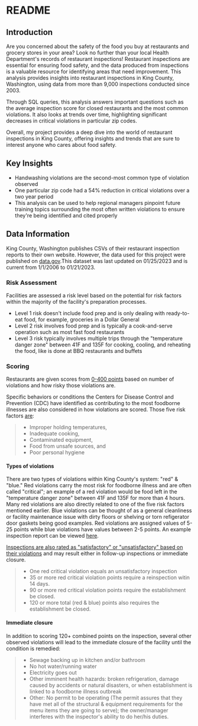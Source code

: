 # README

## Introduction

Are you concerned about the safety of the food you buy at restaurants and grocery stores in your area? Look no further than your local Health Department's records of restaurant inspections! Restaurant inspections are essential for ensuring food safety, and the data produced from inspections is a valuable resource for identifying areas that need improvement. This analysis provides insights into restaurant inspections in King County, Washington, using data from more than 9,000 inspections conducted since 2003.

Through SQL queries, this analysis answers important questions such as the average inspection score for closed restaurants and the most common violations. It also looks at trends over time, highlighting significant decreases in critical violations in particular zip codes.

Overall, my project provides a deep dive into the world of restaurant inspections in King County, offering insights and trends that are sure to interest anyone who cares about food safety.

## Key Insights

- Handwashing violations are the second-most common type of violation observed
- One particular zip code had a 54% reduction in critical violations over a two year period
- This analysis can be used to help regional managers pinpoint future training topics surrounding the most often written violations to ensure they're being identified and cited properly

## Data Information

King County, Washington publishes CSVs of their restaurant inspection reports to their own website. However, the data used for this project were published on [data.gov](https://catalog.data.gov/dataset/food-establishment-inspection-data).This dataset was last updated on 01/25/2023 and is current from 1/1/2006 to 01/21/2023.

### Risk Assessment

Facilities are assessed a risk level based on the potential for risk factors within the majority of the facility's preparation processes.

- Level 1 risk doesn't include food prep and is only dealing with ready-to-eat food, for example, groceries in a Dollar General
- Level 2 risk involves food prep and is typically a cook-and-serve operation such as most fast food restaurants
- Level 3 risk typically involves multiple trips through the "temperature danger zone" between 41F and 135F for cooking, cooling, and reheating the food, like is done at BBQ restaurants and buffets

### Scoring

Restaurants are given scores from [0-400 points](https://kingcounty.gov/depts/health/environmental-health/food-safety/inspection-system/closure-decision.aspx) based on number of violations and how risky those violations are.

Specific behaviors or conditions the Centers for Disease Control and Prevention (CDC) have identified as contributing to the most foodborne illnesses are also considered in how violations are scored. Those five risk factors [are](https://www.fda.gov/media/110822/download):

> - Improper holding temperatures,
> - Inadequate cooking,
> - Contaminated equipment,
> - Food from unsafe sources, and
> - Poor personal hygiene

#### Types of violations

There are two types of violations within King County's system: "red" & "blue." Red violations carry the most risk for foodborne illness and are often called "critical"; an example of a red violation would be food left in the "temperature danger zone" between 41F and 135F for more than 4 hours. Many red violations are also directly related to one of the five risk factors mentioned earlier. Blue violations can be thought of as a general cleanliness or facility maintenance issue with dirty floors or shelving or torn refigerator door gaskets being good examples. Red violations are assigned values of 5-25 points while blue violations have values between 2-5 points. An example inspection report can be viewed [here](https://github.com/jeremyraby/kingCountyFoodInspections/blob/main/sample-food-inspection-form.pdf).

[Inspections are also rated as "satisfactory" or "unsatisfactory" based on their violations](https://info.kingcounty.gov/health/ehs/foodsafety/inspections/Results.aspx?Output=W&Business_Name=monsoon&Business_Address=&Longitude=&Latitude=&City=seattle&Zip_Code=&Inspection_Type=All&Inspection_Start=&Inspection_End=&Inspection_Closed_Business=A&Violation_Points=&Violation_Red_Points=&Violation_Descr=&Fuzzy_Search=N&Sort=B) and may result either in follow-up inspections or immediate closure.

> - One red critical violation equals an unsatisfactory inspection
> - 35 or more red critical violation points require a reinspection witin 14 days.
> - 90 or more red critical violation points require the establishment be closed.
> - 120 or more total (red & blue) points also requires the establishment be closed.

#### Immediate closure

In addition to scoring 120+ combined points on the inspection, several other observed violations will lead to the immediate closure of the facility until the condition is remedied:

> - Sewage backing up in kitchen and/or bathroom
> - No hot water/running water
> - Electricity goes out
> - Other imminent health hazards: broken refrigeration, damage caused by accidents or natural disasters, or when establishment is linked to a foodborne illness outbreak
> - Other: No permit to be operating (The permit assures that they have met all of the structural & equipment requirements for the menu items they are going to serve); the owner/manager interferes with the inspector's ability to do her/his duties.
